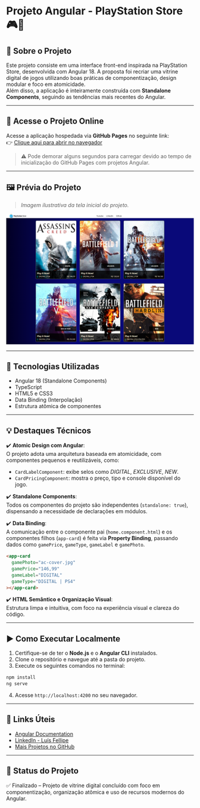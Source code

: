 # Projeto Angular - PlayStation Store 🎮🛒

## 📌 Sobre o Projeto

Este projeto consiste em uma interface front-end inspirada na PlayStation Store, desenvolvida com Angular 18. A proposta foi recriar uma vitrine digital de jogos utilizando boas práticas de componentização, design modular e foco em atomicidade.  
Além disso, a aplicação é inteiramente construída com **Standalone Components**, seguindo as tendências mais recentes do Angular.

---

## 🔗 Acesse o Projeto Online

Acesse a aplicação hospedada via **GitHub Pages** no seguinte link:  
👉 [Clique aqui para abrir no navegador](https://luis-fellipe.github.io/angular-playstation-store/)

> ⚠️ Pode demorar alguns segundos para carregar devido ao tempo de inicialização do GitHub Pages com projetos Angular.

---

## 🖼️ Prévia do Projeto

> *Imagem ilustrativa da tela inicial do projeto.*

<p align="center">
  <img src="/public/preview.png" alt="Preview do projeto PlayStation Store" width="700"/>
</p>

---

## 🚀 Tecnologias Utilizadas

- Angular 18 (Standalone Components)
- TypeScript
- HTML5 e CSS3
- Data Binding (Interpolação)
- Estrutura atômica de componentes

---

## 💡 Destaques Técnicos

✔️ **Atomic Design com Angular**:  
O projeto adota uma arquitetura baseada em atomicidade, com componentes pequenos e reutilizáveis, como:

- `CardLabelComponent`: exibe selos como *DIGITAL*, *EXCLUSIVE*, *NEW*.
- `CardPricingComponent`: mostra o preço, tipo e console disponível do jogo.

✔️ **Standalone Components**:  
Todos os componentes do projeto são independentes (`standalone: true`), dispensando a necessidade de declarações em módulos.

✔️ **Data Binding**:  
A comunicação entre o componente pai (`home.component.html`) e os componentes filhos (`app-card`) é feita via **Property Binding**, passando dados como `gamePrice`, `gameType`, `gameLabel` e `gamePhoto`.

```html
<app-card
  gamePhoto="ac-cover.jpg"
  gamePrice="146,99"
  gameLabel="DIGITAL"
  gameType="DIGITAL | PS4"
></app-card>
```

✔️ **HTML Semântico e Organização Visual**:  
Estrutura limpa e intuitiva, com foco na experiência visual e clareza do código.

---

## ▶️ Como Executar Localmente

1. Certifique-se de ter o **Node.js** e o **Angular CLI** instalados.
2. Clone o repositório e navegue até a pasta do projeto.
3. Execute os seguintes comandos no terminal:

```bash
npm install
ng serve
```

4. Acesse `http://localhost:4200` no seu navegador.

---

## 🔗 Links Úteis

- [Angular Documentation](https://angular.io/docs)
- [LinkedIn - Luís Fellipe](https://www.linkedin.com/in/lu%C3%ADs-fellipe-8885a1289/)
- [Mais Projetos no GitHub](https://github.com/Luis-Fellipe?tab=repositories)

---

## 📁 Status do Projeto

✅ Finalizado – Projeto de vitrine digital concluído com foco em componentização, organização atômica e uso de recursos modernos do Angular.
